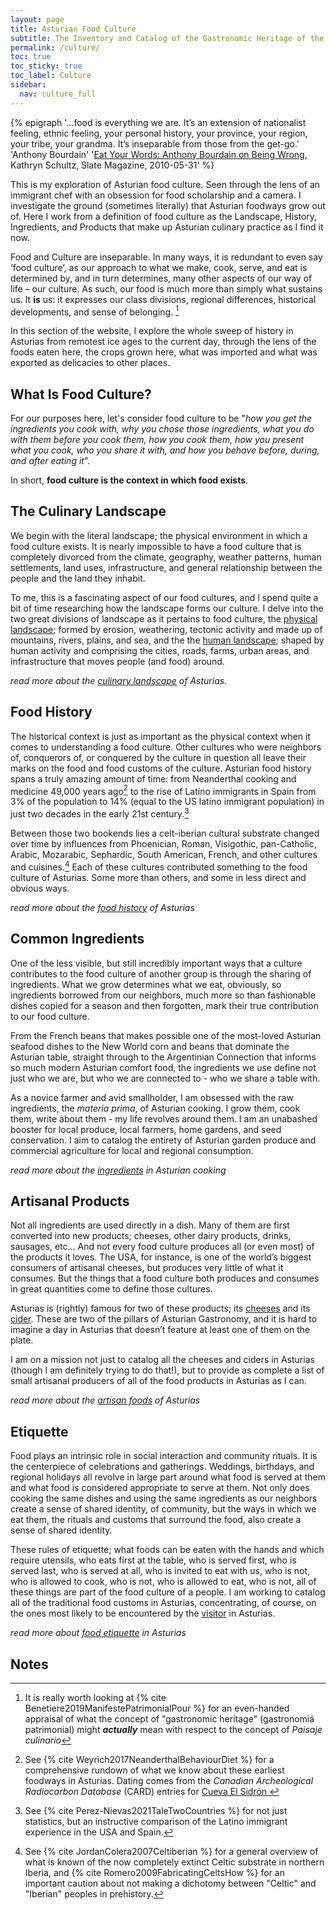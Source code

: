 ```yaml
---
layout: page
title: Asturian Food Culture
subtitle: The Inventory and Catalog of the Gastronomic Heritage of the Asturian People
permalink: /culture/
toc: true
toc_sticky: true
toc_label: Culture
sidebar:
  nav: culture_full
---
```

{% epigraph '...food is everything we are. It’s an extension of nationalist feeling, ethnic feeling, your personal history, your province, your region, your tribe, your grandma. It’s inseparable from those from the get-go.' 'Anthony Bourdain' '[Eat Your Words: Anthony Bourdain on Being Wrong](https://slate.com/news-and-politics/2010/06/eat-your-words-anthony-bourdain-on-being-wrong.html), Kathryn Schultz, Slate Magazine, 2010-05-31' %}

This is my exploration of Asturian food culture. Seen through the lens of an immigrant chef with an obsession for food scholarship and a camera. I investigate the ground (sometimes literally) that Asturian foodways grow out of. Here I work from a definition of food culture as the Landscape, History, Ingredients, and Products that make up Asturian culinary practice as I find it now.

Food and Culture are inseparable. In many ways, it is redundant to even say ‘food culture’, as our approach to what we make, cook, serve, and eat is determined by, and in turn determines, many other aspects of our way of life – our culture. As such, our food is much more than simply what sustains us. It **is** us: it expresses our class divisions, regional differences, historical developments, and sense of belonging. [^1]

In this section of the website, I explore the whole sweep of history in Asturias from remotest ice ages to the current day, through the lens of the foods eaten here, the crops grown here, what was imported and what was exported as delicacies to other places.

## What Is Food Culture?
For our purposes here, let's consider food culture to be "*how you get the ingredients you cook with, why you chose those ingredients, what you do with them before you cook them, how you cook them, how you present what you cook, who you share it with, and how you behave before, during, and after eating it*". 

In short, **food culture is the context in which food exists**.

## The Culinary Landscape
We begin with the literal landscape; the physical environment in which a food culture exists. It is nearly impossible to have a food culture that is completely divorced from the climate, geography, weather patterns, human settlements, land uses, infrastructure, and general relationship between the people and the land they inhabit.

To me, this is a fascinating aspect of our food cultures, and I spend quite a bit of time researching how the landscape forms our culture. I delve into the two great divisions of landscape as it pertains to food culture, the [physical landscape](/culture/natural-environment/); formed by erosion, weathering, tectonic activity and made up of mountains, rivers, plains, and sea, and the the [human landscape](/culture/built-environment/); shaped by human activity and comprising the cities, roads, farms, urban areas, and infrastructure that moves people (and food) around.

*read more about the [culinary landscape](/culture/landscape/) of Asturias.*

## Food History
The historical context is just as important as the physical context when it comes to understanding a food culture. Other cultures who were neighbors of, conquerors of, or conquered by the culture in question all leave their marks on the food and food customs of the culture. Asturian food history spans a truly amazing amount of time: from Neanderthal cooking and medicine 49,000 years ago[^3] to the rise of Latino immigrants in Spain from 3% of the population to 14% (equal to the US latino immigrant population) in just two decades in the early 21st century.[^2]

Between those two bookends lies a celt-iberian cultural substrate changed over time by influences from Phoenician, Roman, Visigothic, pan-Catholic, Arabic, Mozarabic, Sephardic, South American, French, and other cultures and cuisines.[^4] Each of these cultures contributed something to the food culture of Asturias. Some more than others, and some in less direct and obvious ways.

*read more about the [food history](/culture/history/) of Asturias*

## Common Ingredients
One of the less visible, but still incredibly important ways that a culture contributes to the food culture of another group is through the sharing of ingredients. What we grow determines what we eat, obviously, so ingredients borrowed from our neighbors, much more so than fashionable dishes copied for a season and then forgotten, mark their true contribution to our food culture.

From the French beans that makes possible one of the most-loved Asturian seafood dishes to the New World corn and beans that dominate the Asturian table, straight through to the Argentinian Connection that informs so much modern Asturian comfort food, the ingredients we use define not just who we are, but who we are connected to - who we share a table with.

As a novice farmer and avid smallholder, I am obsessed with the raw ingredients, the *materia prima*, of Asturian cooking. I grow them, cook them, write about them - my life revolves around them. I am an unabashed booster for local produce, local farmers, home gardens, and seed conservation. I aim to catalog the entirety of Asturian garden produce and commercial agriculture for local and regional consumption.

*read more about the [ingredients](/culture/ingredients/) in Asturian cooking*

## Artisanal Products
Not all ingredients are used directly in a dish. Many of them are first converted into new products; cheeses, other dairy products, drinks, sausages, etc… And not every food culture produces all (or even most) of the products it loves. The USA, for instance, is one of the world’s biggest consumers of artisanal cheeses, but produces very little of what it consumes. But the things that a food culture both produces and consumes in great quantities come to define those cultures.

Asturias is (rightly) famous for two of these products; its [cheeses](/products/cheese) and its [cider](/products/cider/). These are two of the pillars of Asturian Gastronomy, and it is hard to imagine a day in Asturias that doesn’t feature at least one of them on the plate. 

I am on a mission not just to catalog all the cheeses and ciders in Asturias (though I am definitely trying to do that!), but to provide as complete a list of small artisanal producers of all of the food products in Asturias as I can.

*read more about the [artisan foods](/culture/products/) of Asturias*

## Etiquette
Food plays an intrinsic role in social interaction and community rituals. It is the centerpiece of celebrations and gatherings. Weddings, birthdays, and regional holidays all revolve in large part around what food is served at them and what food is considered appropriate to serve at them. Not only does cooking the same dishes and using the same ingredients as our neighbors create a sense of shared identity, of community, but the ways in which we eat them, the rituals and customs that surround the food, also create a sense of shared identity.

These rules of etiquette; what foods can be eaten with the hands and which require utensils, who eats first at the table, who is served first, who is served last, who is served at all, who is invited to eat with us, who is not, who is allowed to cook, who is not, who is allowed to eat, who is not, all of these things are part of the food culture of a people. I am working to catalog all of the traditional food customs in Asturias, concentrating, of course, on the ones most likely to be encountered by the [visitor](/visit/) in Asturias.

*read more about [food etiquette](/culture/primer/) in Asturias*

## Notes
[^1]: It is really worth looking at {% cite Benetiere2019ManifestePatrimonialPour %} for an even-handed appraisal of what the concept of "gastronomic heritage" (gastronomiá patrimonial) might ***actually*** mean with respect to the concept of *Paisaje culinario*
[^2]: See {% cite Perez-Nievas2021TaleTwoCountries %} for not just statistics, but an instructive comparison of the Latino immigrant experience in the USA and Spain.
[^3]: See {% cite Weyrich2017NeanderthalBehaviourDiet %} for a comprehensive rundown of what we know about these earliest foodways in Asturias. Dating comes from the *Canadian Archeological Radiocarbon Database* (CARD) entries for [Cueva El Sidrón ](https://www.canadianarchaeology.ca/sites/27897)
[^4]: See {% cite JordanColera2007Celtiberian %} for a general overview of what is known of the now completely extinct Celtic substrate in northern Iberia, and {% cite Romero2009FabricatingCeltsHow %} for an important caution about not making a dichotomy between "Celtic" and "Iberian" peoples in prehistory.